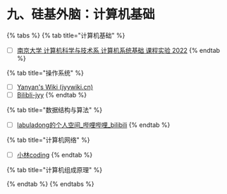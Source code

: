 # 九、硅基外脑：计算机基础



{% tabs %}
{% tab title="计算机基础" %}
* [ ] [南京大学 计算机科学与技术系 计算机系统基础 课程实验 2022](https://nju-projectn.github.io/ics-pa-gitbook/ics2022/index.html)
{% endtab %}

{% tab title="操作系统" %}
* [ ] [Yanyan's Wiki (jyywiki.cn)](https://jyywiki.cn/)
* [ ] [Bilibli-jyy](https://space.bilibili.com/202224425/?spm\_id\_from=333.999.0.0)
{% endtab %}

{% tab title="数据结构与算法" %}
* [ ] [labuladong的个人空间\_哔哩哔哩\_bilibili](https://space.bilibili.com/14089380?spm\_id\_from=333.337.0.0)
{% endtab %}

{% tab title="计算机网络" %}
* [ ] [小林coding](https://xiaolincoding.com/)
{% endtab %}

{% tab title="计算机组成原理" %}

{% endtab %}
{% endtabs %}
